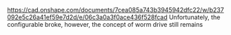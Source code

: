 https://cad.onshape.com/documents/7cea085a743b3945942dfc22/w/b237092e5c26a41ef59e7d2d/e/06c3a0a3f0ace436f528fcad
Unfortunately, the configurable broke, however, the concept of worm drive still remains
